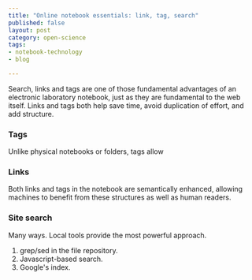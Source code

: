 ```yaml
---
title: "Online notebook essentials: link, tag, search"
published: false
layout: post
category: open-science
tags:
- notebook-technology
- blog

---
```



Search, links and tags are one of those fundamental advantages
of an electronic laboratory notebook, just as they are fundamental to
the web itself.  Links and tags both help save time, avoid duplication of effort, and
add structure.

### Tags

Unlike physical notebooks or folders, tags allow

### Links

Both links and tags in the notebook are semantically enhanced, allowing
machines to benefit from these structures as well as human readers.


### Site search

Many ways.  Local tools provide the most powerful approach.

1. grep/sed in the file repository.
2. Javascript-based search.
3. Google's index.




